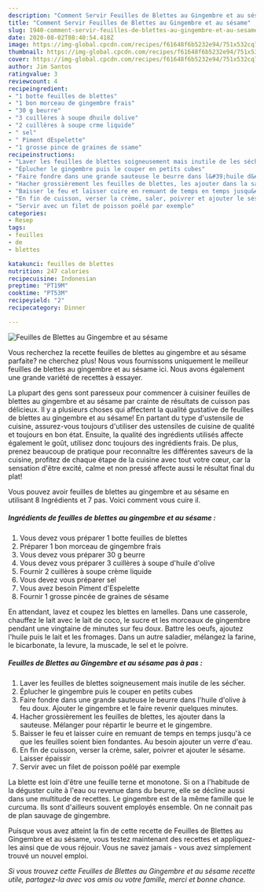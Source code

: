 ```yaml
---
description: "Comment Servir Feuilles de Blettes au Gingembre et au sésame"
title: "Comment Servir Feuilles de Blettes au Gingembre et au sésame"
slug: 1940-comment-servir-feuilles-de-blettes-au-gingembre-et-au-sesame
date: 2020-08-02T08:40:54.418Z
image: https://img-global.cpcdn.com/recipes/f61648f6b5232e94/751x532cq70/feuilles-de-blettes-au-gingembre-et-au-sesame-photo-principale-de-la-recette.jpg
thumbnail: https://img-global.cpcdn.com/recipes/f61648f6b5232e94/751x532cq70/feuilles-de-blettes-au-gingembre-et-au-sesame-photo-principale-de-la-recette.jpg
cover: https://img-global.cpcdn.com/recipes/f61648f6b5232e94/751x532cq70/feuilles-de-blettes-au-gingembre-et-au-sesame-photo-principale-de-la-recette.jpg
author: Jim Santos
ratingvalue: 3
reviewcount: 4
recipeingredient:
- "1 botte feuilles de blettes"
- "1 bon morceau de gingembre frais"
- "30 g beurre"
- "3 cuillères à soupe dhuile dolive"
- "2 cuillères à soupe crme liquide"
- " sel"
- " Piment dEspelette"
- "1 grosse pince de graines de ssame"
recipeinstructions:
- "Laver les feuilles de blettes soigneusement mais inutile de les sécher."
- "Éplucher le gingembre puis le couper en petits cubes"
- "Faire fondre dans une grande sauteuse le beurre dans l&#39;huile d&#39;olive à feu doux. Ajouter le gingembre et le faire revenir quelques minutes."
- "Hacher grossièrement les feuilles de blettes, les ajouter dans la sauteuse. Mélanger pour répartir le beurre et le gingembre."
- "Baisser le feu et laisser cuire en remuant de temps en temps jusqu&#39;à ce que les feuilles soient bien fondantes. Au besoin ajouter un verre d&#39;eau."
- "En fin de cuisson, verser la crème, saler, poivrer et ajouter le sésame. Laisser épaissir"
- "Servir avec un filet de poisson poêlé par exemple"
categories:
- Resep
tags:
- feuilles
- de
- blettes

katakunci: feuilles de blettes 
nutrition: 247 calories
recipecuisine: Indonesian
preptime: "PT19M"
cooktime: "PT53M"
recipeyield: "2"
recipecategory: Dinner

---
```



![Feuilles de Blettes au Gingembre et au sésame](https://img-global.cpcdn.com/recipes/f61648f6b5232e94/751x532cq70/feuilles-de-blettes-au-gingembre-et-au-sesame-photo-principale-de-la-recette.jpg)

Vous recherchez la recette feuilles de blettes au gingembre et au sésame parfaite? ne cherchez plus! Nous vous fournissons uniquement le meilleur feuilles de blettes au gingembre et au sésame ici. Nous avons également une grande variété de recettes à essayer.

La plupart des gens sont paresseux pour commencer à cuisiner feuilles de blettes au gingembre et au sésame par crainte de résultats de cuisson pas délicieux. Il y a plusieurs choses qui affectent la qualité gustative de feuilles de blettes au gingembre et au sésame! En partant du type d'ustensile de cuisine, assurez-vous toujours d'utiliser des ustensiles de cuisine de qualité et toujours en bon état. Ensuite, la qualité des ingrédients utilisés affecte également le goût, utilisez donc toujours des ingrédients frais. De plus, prenez beaucoup de pratique pour reconnaître les différentes saveurs de la cuisine, profitez de chaque étape de la cuisine avec tout votre cœur, car la sensation d'être excité, calme et non pressé affecte aussi le résultat final du plat!

<!--inarticleads1-->

Vous pouvez avoir feuilles de blettes au gingembre et au sésame en utilisant 8 Ingrédients et 7 pas. Voici comment vous cuire il.

##### Ingrédients de feuilles de blettes au gingembre et au sésame :

1. Vous devez vous préparer 1 botte feuilles de blettes
1. Préparer 1 bon morceau de gingembre frais
1. Vous devez vous préparer 30 g beurre
1. Vous devez vous préparer 3 cuillères à soupe d&#39;huile d&#39;olive
1. Fournir 2 cuillères à soupe crème liquide
1. Vous devez vous préparer  sel
1. Vous avez besoin  Piment d&#39;Espelette
1. Fournir 1 grosse pincée de graines de sésame


En attendant, lavez et coupez les blettes en lamelles. Dans une casserole, chauffez le lait avec le lait de coco, le sucre et les morceaux de gingembre pendant une vingtaine de minutes sur feu doux. Battre les oeufs, ajoutez l&#39;huile puis le lait et les fromages. Dans un autre saladier, mélangez la farine, le bicarbonate, la levure, la muscade, le sel et le poivre. 

<!--inarticleads2-->

##### Feuilles de Blettes au Gingembre et au sésame pas à pas :

1. Laver les feuilles de blettes soigneusement mais inutile de les sécher.
1. Éplucher le gingembre puis le couper en petits cubes
1. Faire fondre dans une grande sauteuse le beurre dans l&#39;huile d&#39;olive à feu doux. Ajouter le gingembre et le faire revenir quelques minutes.
1. Hacher grossièrement les feuilles de blettes, les ajouter dans la sauteuse. Mélanger pour répartir le beurre et le gingembre.
1. Baisser le feu et laisser cuire en remuant de temps en temps jusqu&#39;à ce que les feuilles soient bien fondantes. Au besoin ajouter un verre d&#39;eau.
1. En fin de cuisson, verser la crème, saler, poivrer et ajouter le sésame. Laisser épaissir
1. Servir avec un filet de poisson poêlé par exemple


La blette est loin d&#39;être une feuille terne et monotone. Si on a l&#39;habitude de la déguster cuite à l&#39;eau ou revenue dans du beurre, elle se décline aussi dans une multitude de recettes. Le gingembre est de la même famille que le curcuma. Ils sont d&#39;ailleurs souvent employés ensemble. On ne connait pas de plan sauvage de gingembre. 

<!--inarticleads1-->

<p>
Puisque vous avez atteint la fin de cette recette de Feuilles de Blettes au Gingembre et au sésame, vous testez maintenant des recettes et appliquez-les ainsi que de vous réjouir. Vous ne savez jamais - vous avez simplement trouvé un nouvel emploi.
</p>

<p>
<i>Si vous trouvez cette Feuilles de Blettes au Gingembre et au sésame recette utile, partagez-la avec vos amis ou votre famille, merci et bonne chance.</i>
</p>
